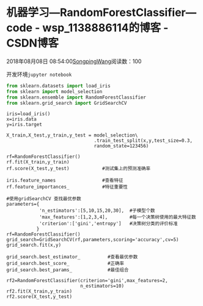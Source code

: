# 机器学习—RandomForestClassifier—code - wsp_1138886114的博客 - CSDN博客





2018年08月08日 08:54:00[SongpingWang](https://me.csdn.net/wsp_1138886114)阅读数：100















开发环境`jupyter notebook`


```python
from sklearn.datasets import load_iris 
from sklearn import model_selection
from sklearn.ensemble import RandomForestClassifier
from sklearn.grid_search import GridSearchCV
```

```
iris=load_iris()
x=iris.data
y=iris.target 

X_train,X_test,y_train,y_test = model_selection\
                                .train_test_split(x,y,test_size=0.3,
                                random_state=123456) 

rf=RandomForestClassifier()
rf.fit(X_train,y_train)
rf.score(X_test,y_test)            #测试集上的预测准确率 

iris.feature_names                 #查看特征
rf.feature_importances_            #特征重要性

#使用gridSearchCV 查找最优参数
parameters={
            'n_estimators':[5,10,15,20,30],  #子模型个数
            'max_features':[1,2,3,4],        #每一个决策树使用的最大特征数
            'criterion':['gini','entropy']   #决策树分类的评价标准
           }
rf=RandomForestClassifier()
grid_search=GridSearchCV(rf,parameters,scoring='accuracy',cv=5)
grid_search.fit(x,y) 

grid_search.best_estimator_          #查看最优参数 
grid_search.best_score_              #正确率 
grid_search.best_params_             #最佳组合  

rf2=RandomForestClassifier(criterion='gini',max_features=2,
                           n_estimators=10)
rf2.fit(X_train,y_train)
rf2.score(X_test,y_test)
```



